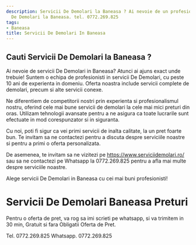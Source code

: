 ```yaml
---
description: Servicii De Demolari la Baneasa ? Ai nevoie de un profesionist in Servicii
  De Demolari la Baneasa. tel. 0772.269.825
tags:
- Baneasa
title: Servicii De Demolari In Baneasa
---
```



## Cauti Servicii De Demolari la Baneasa ?

Ai nevoie de servicii De Demolari in Baneasa? Atunci ai ajuns exact unde trebuie! Suntem o echipa de profesionisti in servicii De Demolari, cu peste 10 ani de experienta in domeniu. Oferta noastra include servicii complete de demolari, precum si alte servicii conexe. 

Ne diferentiem de competitorii nostri prin experienta si profesionalismul nostru, oferind cele mai bune servicii de demolari la cele mai mici preturi din oras. Utilizam tehnologii avansate pentru a ne asigura ca toate lucrarile sunt efectuate in mod corespunzator si in siguranta. 

Cu noi, poti fi sigur ca vei primi servicii de inalta calitate, la un pret foarte bun. Te invitam sa ne contactezi pentru a discuta despre serviciile noastre si pentru a primi o oferta personalizata. 

De asemenea, te invitam sa ne vizitezi pe https://www.serviciidemolari.ro/ sau sa ne contactezi pe Whatsapp la 0772.269.825 pentru a afla mai multe despre serviciile noastre. 

Alege servicii De Demolari in Baneasa cu cei mai buni profesionisti!

# Servicii De Demolari Baneasa Preturi
Pentru o oferta de pret, va rog sa imi scrieti pe whatsapp, si va trimitem in 30 min, Gratuit si fara Obligatii Oferta de Pret.

Tel. 0772.269.825
Whatsapp. 0772.269.825
